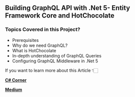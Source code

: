 ## Building GraphQL API with .Net 5- Entity Framework Core and HotChocolate 

### Topics Covered in this Project?
- Prerequisites
- Why do we need GraphQL?
- What is HotChocolate
- In-depth understanding of GraphQL Queries
- Configuring GraphQL Middleware in .Net 5


If you want to learn more about this Article 👇🏻

[**C# Corner**](https://www.c-sharpcorner.com/article/graphql-api-with-net-5-ef-core-and-hot-chocolate/ "C# Corner")

[**Medium**](https://jaykrishnareddy.medium.com/building-graphql-api-with-net-5-ef-core-and-hot-chocolate-ad1d2482dd69 "Medium")
